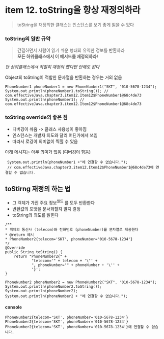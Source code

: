 <h1>item 12. toString을 항상 재정의하라</h1>

> toString을 재정의한 클래스는 인스턴스를 보기 좋게 읽을 수 있다

<h3>toString의 일반 규약</h3>

> 간결하면서 사람이 읽기 쉬운 형태의 유익한 정보를 반환하라  
> **모든 하위클래스에서 이 메서드를 재정의하라!**

_단 상위클래스에서 적절히 재정의 했다면 안해도 된다_

Object의 toString이 적합한 문자열을 반환하는 경우는 거의 없음

~~~~
PhoneNumber1 phoneNumber1 = new PhoneNumber1("SKT", "010-5678-1234");
System.out.println(phoneNumber1.toString()); // com.effectiveJava.chapter3.item12.Item12$PhoneNumber1@68c4de73
System.out.println(phoneNumber1); // com.effectiveJava.chapter3.item12.Item12$PhoneNumber1@68c4de73
~~~~

<h3>toString override의 좋은 점</h3>

- 디버깅이 쉬움 -> 클래스 사용성이 좋아짐
- 인스턴스는 개발자 의도와 달리 어딘가에서 쓰임
- 따라서 로깅이 의미없이 찍힐 수 있음

아래 메시지는 아무 의미가 없음 (디버깅이 힘듬)

~~~~
 System.out.println(phoneNumber1 +"에 연결할 수 없습니다.");
 // com.effectiveJava.chapter3.item12.Item12$PhoneNumber1@68c4de73에 연결할 수 없습니다.
~~~~

<h2>toStirng 재정의 하는 법</h2>

- 그 객체가 가진 주요 정보<sup>필드</sup> 를 모두 반환한다
- 반환값의 포맷을 문서화할지 말지 결정
- toString의 의도를 밝힌다

~~~~
/**
* 객체의 통신사 (telecom)와 전화번호 (phoneNumber)를 문자열로 제공한다
* @return 예시
* PhoneNumber2{telecom='SKT', phoneNumber='010-5678-1234'}
*/
@Override
public String toString() {
    return "PhoneNumber2{" +
            "telecom='" + telecom + '\'' +
            ", phoneNumber='" + phoneNumber + '\'' +
            '}';
}

~~~~

~~~~
PhoneNumber2 phoneNumber2 = new PhoneNumber2("SKT", "010-5678-1234");
System.out.println(phoneNumber2.toString()); 
System.out.println(phoneNumber2);
System.out.println(phoneNumber2 + "에 연결할 수 없습니다.");
~~~~

<h4>console</h4>

~~~~
PhoneNumber2{telecom='SKT', phoneNumber='010-5678-1234'}
PhoneNumber2{telecom='SKT', phoneNumber='010-5678-1234'}
PhoneNumber2{telecom='SKT', phoneNumber='010-5678-1234'}에 연결할 수 없습니다.
~~~~
